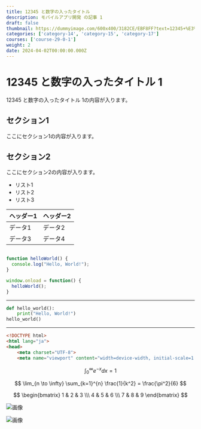 ```yaml
---
title: 12345 と数字の入ったタイトル
description: モバイルアプリ開発 の記事 1
draft: false
thumbnail: https://dummyimage.com/600x400/3182CE/EBF8FF?text=12345+%E3%81%A8%E6%95%B0%E5%AD%97%E3%81%AE%E5%85%A5%E3%81%A3%E3%81%9F%E3%82%BF%E3%82%A4%E3%83%88%E3%83%AB
categories: ['category-14', 'category-15', 'category-17']
courses: ['course-29-0-1']
weight: 2
date: 2024-04-02T00:00:00.000Z
---
```


# 12345 と数字の入ったタイトル 1

12345 と数字の入ったタイトル 1の内容が入ります。

## セクション1
ここにセクション1の内容が入ります。

## セクション2
ここにセクション2の内容が入ります。

- リスト1
- リスト2
- リスト3

| ヘッダー1 | ヘッダー2 |
| --------- | --------- |
| データ1   | データ2   |
| データ3   | データ4   |

```javascript

function helloWorld() {
  console.log("Hello, World!");
}

window.onload = function() {
  helloWorld();
}

```

---

```python
def hello_world():
    print("Hello, World!")
hello_world()
```

---

```html
<!DOCTYPE html>
<html lang="ja">
<head>
    <meta charset="UTF-8">
    <meta name="viewport" content="width=device-width, initial-scale=1.0">
```

$$
\int_{0}^{\infty} e^{-x} dx = 1
$$

$$
\lim_{n \to \infty} \sum_{k=1}^{n} \frac{1}{k^2} = \frac{\pi^2}{6}
$$

$$
\begin{bmatrix}
1 & 2 & 3 \\\
4 & 5 & 6 \\\
7 & 8 & 9
\end{bmatrix}
$$

![画像](https://dummyimage.com/320x180/2D3748/F5F7FA?text=12345+%E3%81%A8%E6%95%B0%E5%AD%97%E3%81%AE%E5%85%A5%E3%81%A3%E3%81%9F%E3%82%BF%E3%82%A4%E3%83%88%E3%83%AB+1)

![画像](https://dummyimage.com/640x360/1A202C/EDF2F7?text=12345+%E3%81%A8%E6%95%B0%E5%AD%97%E3%81%AE%E5%85%A5%E3%81%A3%E3%81%9F%E3%82%BF%E3%82%A4%E3%83%88%E3%83%AB+1)